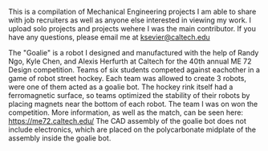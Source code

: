 This is a compilation of Mechanical Engineering projects I am able to share with job recruiters as well as anyone else interested in viewing my work.
I upload solo projects and projects wehere I was the main contributor. 
If you have any questions, please email me at ksevier@caltech.edu

The "Goalie" is a robot I designed and manufactured with the help of Randy Ngo, Kyle Chen, and Alexis Herfurth at Caltech for the 40th annual ME 72 Design competition. 
Teams of six students competed against eachother in a game of robot street hockey. Each team was allowed to create 3 robots, were one of them acted as a goalie bot. The hockey
rink itself had a ferromagnetic surface, so teams optimized the stability of their robots by placing magnets near the bottom of each robot. 
The team I was on won the competition. More information, as well as the match, can be seen here: https://me72.caltech.edu/
The CAD assembly of the goalie bot does not include electronics, which are placed on the polycarbonate midplate of the assembly inside the goalie bot.  
